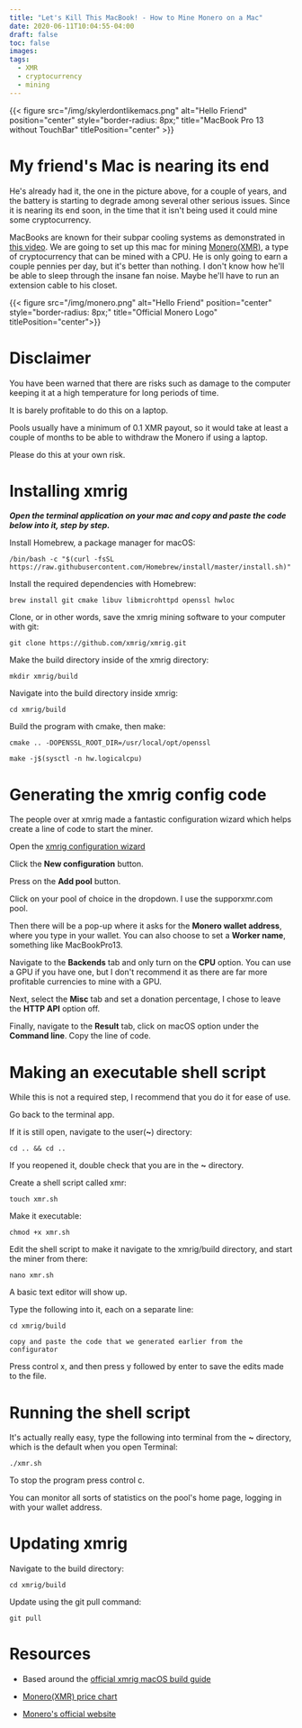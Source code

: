 ```yaml
---
title: "Let's Kill This MacBook! - How to Mine Monero on a Mac"
date: 2020-06-11T10:04:55-04:00
draft: false
toc: false
images:
tags:
  - XMR
  - cryptocurrency
  - mining
---
```


{{< figure src="/img/skylerdontlikemacs.png" alt="Hello Friend" position="center" style="border-radius: 8px;" title="MacBook Pro 13 without TouchBar" titlePosition="center" >}}

# My friend's Mac is nearing its end

He's already had it, the one in the picture above, for a couple of years, and the battery is starting to degrade among several other serious issues. Since it is nearing its end soon, in the time that it isn't being used it could mine some cryptocurrency.

MacBooks are known for their subpar cooling systems as demonstrated in [this video](https://www.youtube.com/watch?v=MlOPPuNv4Ec). We are going to set up this mac for mining [Monero(XMR)](https://www.getmonero.org/), a type of cryptocurrency that can be mined with a CPU. He is only going to earn a couple pennies per day, but it's better than nothing. I don't know how he'll be able to sleep through the insane fan noise. Maybe he'll have to run an extension cable to his closet.

{{< figure src="/img/monero.png" alt="Hello Friend" position="center" style="border-radius: 8px;" title="Official Monero Logo" titlePosition="center">}}

# Disclaimer

You have been warned that there are risks such as damage to the computer keeping it at a high temperature for long periods of time.

It is barely profitable to do this on a laptop.

Pools usually have a minimum of 0.1 XMR payout, so it would take at least a couple of months to be able to withdraw the Monero if using a laptop.

Please do this at your own risk.

# Installing xmrig

***Open the terminal application on your mac and copy and paste the code below into it, step by step.***

Install Homebrew, a package manager for macOS:

`/bin/bash -c "$(curl -fsSL https://raw.githubusercontent.com/Homebrew/install/master/install.sh)"`

Install the required dependencies with Homebrew:

`brew install git cmake libuv libmicrohttpd openssl hwloc`

Clone, or in other words, save the xmrig mining software to your computer with git:

`git clone https://github.com/xmrig/xmrig.git`

Make the build directory inside of the xmrig directory:

`mkdir xmrig/build`

Navigate into the build directory inside xmrig:

`cd xmrig/build`

Build the program with cmake, then make:

`cmake .. -DOPENSSL_ROOT_DIR=/usr/local/opt/openssl`

`make -j$(sysctl -n hw.logicalcpu)`

# Generating the xmrig config code

The people over at xmrig made a fantastic configuration wizard which helps create a line of code to start the miner.

Open the [xmrig configuration wizard](https://xmrig.com/wizard)

Click the **New configuration** button.

Press on the **Add pool** button.

Click on your pool of choice in the dropdown. I use the supporxmr.com pool.

Then there will be a pop-up where it asks for the **Monero wallet address**, where you type in your wallet. You can also choose to set a **Worker name**, something like MacBookPro13.

Navigate to the **Backends** tab and only turn on the **CPU** option. You can use a GPU if you have one, but I don't recommend it as there are far more profitable currencies to mine with a GPU.

Next, select the **Misc** tab and set a donation percentage, I chose to leave the **HTTP API** option off.

Finally, navigate to the **Result** tab, click on macOS option under the **Command line**. Copy the line of code.

# Making an executable shell script

While this is not a required step, I recommend that you do it for ease of use.

Go back to the terminal app.

If it is still open, navigate to the user(**~**) directory:

`cd .. && cd ..`

If you reopened it, double check that you are in the **~** directory.

Create a shell script called xmr:

`touch xmr.sh`

Make it executable:

`chmod +x xmr.sh`

Edit the shell script to make it navigate to the xmrig/build directory, and start the miner from there:

`nano xmr.sh`

A basic text editor will show up.

Type the following into it, each on a separate line:

`cd xmrig/build`

`copy and paste the code that we generated earlier from the configurator`

Press control x, and then press y followed by enter to save the edits made to the file.

# Running the shell script

It's actually really easy, type the following into terminal from the **~** directory, which is the default when you open Terminal:

`./xmr.sh`

To stop the program press control c.

You can monitor all sorts of statistics on the pool's home page, logging in with your wallet address.

# Updating xmrig

Navigate to the build directory:

`cd xmrig/build`

Update using the git pull command:

`git pull`

# Resources

- Based around the [official xmrig macOS build guide](https://xmrig.com/docs/miner/macos-build)

- [Monero(XMR) price chart](https://coin360.com/coin/monero-xmr)

- [Monero's official website](https://www.getmonero.org/)
